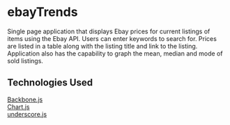 # ebayTrends
Single page application that displays Ebay prices for current listings of items using the Ebay API. Users can enter keywords to search for. Prices are listed 
in a table along with the listing title and link to the listing. Application also has the capability to graph the mean, median and mode of sold listings. 

## Technologies Used
[Backbone.js](http://backbonejs.org/)      
[Chart.js](http://www.chartjs.org/)      
[underscore.js](http://underscorejs.org/)      
